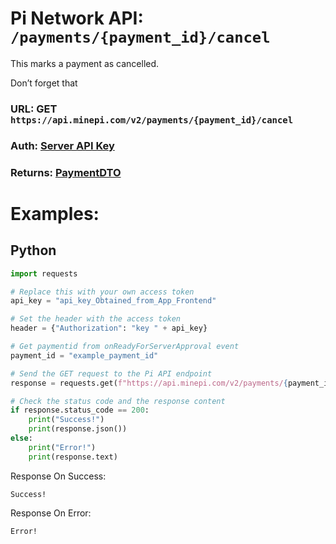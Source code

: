 # Pi Network API: ```/payments/{payment_id}/cancel```
This marks a payment as cancelled.

Don’t forget that

### URL: GET ```https://api.minepi.com/v2/payments/{payment_id}/cancel```
### Auth: [Server API Key](../authorization/Key.md)
### Returns: [PaymentDTO](../types/PaymentDTO.md)

# Examples:
## Python
```python
import requests

# Replace this with your own access token
api_key = "api_key_Obtained_from_App_Frontend"

# Set the header with the access token
header = {"Authorization": "key " + api_key}

# Get paymentid from onReadyForServerApproval event
payment_id = "example_payment_id"

# Send the GET request to the Pi API endpoint
response = requests.get(f"https://api.minepi.com/v2/payments/{payment_id}/cancel", headers=header)

# Check the status code and the response content
if response.status_code == 200:
    print("Success!")
    print(response.json())
else:
    print("Error!")
    print(response.text)
```
Response On Success:
```
Success!
```
Response On Error:
```
Error!
```